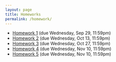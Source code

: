 ```yaml
---
layout: page
title: Homeworks
permalink: /homework/
---
```


 - [Homework 1](hw/01/hw01.html) (due Wednesday, Sep 29, 11:59pm)
 - [Homework 2](hw/02/hw02.html) (due Wednesday, Oct 13, 11:59pm)
 - [Homework 3](hw/03/hw03.html) (due Wednesday, Oct 27, 11:59pm)
 - [Homework 4](hw/04/hw04.html) (due Wednesday, Nov 10, 11:59pm)
 - [Homework 5](hw/05/hw05.html) (due Wednesday, Nov 10, 11:59pm)
 